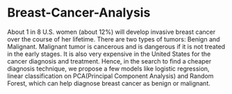 # Breast-Cancer-Analysis

About 1 in 8 U.S. women (about 12%) will develop invasive breast cancer over the course of her lifetime. There are two types of tumors: Benign
and Malignant. Malignant tumor is cancerous and is dangerous if it is not treated in the early stages. It is also very expensive in the United States
for the cancer diagnosis and treatment. Hence, in the search to find a cheaper diagnosis technique, we propose a few models like logistic
regression, linear classification on PCA(Principal Component Analysis) and Random Forest, which can help diagnose breast cancer as benign or
malignant.
